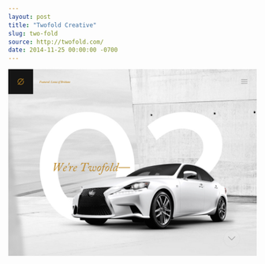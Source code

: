 ```yaml
---
layout: post
title: "Twofold Creative"
slug: two-fold
source: http://twofold.com/
date: 2014-11-25 00:00:00 -0700
---
```


<img src="/screenshots/two-fold.jpg">
